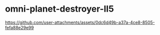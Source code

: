 # omni-planet-destroyer-II5

https://github.com/user-attachments/assets/0dc6d49b-a37a-4ce8-8505-fefa88e29e99

